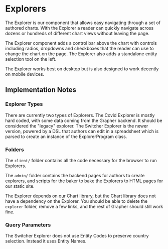 # Explorers

The Explorer is our component that allows easy navigating through a set of authored charts. With the Explorer a reader can quickly navigate across dozens or hundreds of different chart views without leaving the page.

The Explorer component adds a control bar above the chart with controls including radios, dropdowns and checkboxes that the reader can use to change the chart on the page. The Explorer also adds a standalone entity selection tool on the left.

The Explorer works best on desktop but is also designed to work decently on mobile devices.

## Implementation Notes

### Explorer Types

There are currently two types of Explorers. The Covid Explorer is mostly hard coded, with some data coming from the Grapher backend. It should be considered the "legacy" explorer. The Switcher Explorer is the newer version, powered by a DSL that authors can edit in a spreadsheet which is parsed to create an instance of the ExplorerProgram class.

### Folders

The `client/` folder contains all the code necessary for the browser to run Explorers.

The `admin/` folder contains the backend pages for authors to create explorers, and scripts for the baker to bake the Explorers to HTML pages for our static site.

The Explorer depends on our Chart library, but the Chart library does not have a dependency on the Explorer. You should be able to delete the `explorer` folder, remove a few links, and the rest of Grapher should still work fine.

### Query Parameters

The Switcher Explorer does not use Entity Codes to preserve country selection. Instead it uses Entity Names.
